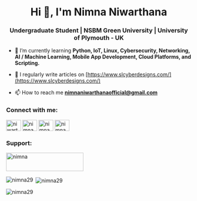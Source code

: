 <h1 align="center">Hi 👋, I'm Nimna Niwarthana</h1>
<h3 align="center">Undergraduate Student | NSBM Green University | University of Plymouth - UK</h3>

- 🌱 I’m currently learning **Python, IoT, Linux, Cybersecurity, Networking, AI / Machine Learning, Mobile App Development, Cloud Platforms, and Scripting.**

- 📝 I regularly write articles on [https://www.slcyberdesigns.com/](https://www.slcyberdesigns.com/)

- 📫 How to reach me **nimnaniwarthanaofficial@gmail.com**

<h3 align="left">Connect with me:</h3>
<p align="left">
<a href="https://twitter.com/niwarthananimna" target="blank"><img align="center" src="https://raw.githubusercontent.com/rahuldkjain/github-profile-readme-generator/master/src/images/icons/Social/twitter.svg" alt="niwarthananimna" height="30" width="40" /></a>
<a href="https://linkedin.com/in/nimna niwarthana" target="blank"><img align="center" src="https://raw.githubusercontent.com/rahuldkjain/github-profile-readme-generator/master/src/images/icons/Social/linked-in-alt.svg" alt="nimna niwarthana" height="30" width="40" /></a>
<a href="https://fb.com/nimna niwarthana" target="blank"><img align="center" src="https://raw.githubusercontent.com/rahuldkjain/github-profile-readme-generator/master/src/images/icons/Social/facebook.svg" alt="nimna niwarthana" height="30" width="40" /></a>
<a href="https://instagram.com/nimna_niwarthana" target="blank"><img align="center" src="https://raw.githubusercontent.com/rahuldkjain/github-profile-readme-generator/master/src/images/icons/Social/instagram.svg" alt="nimna_niwarthana" height="30" width="40" /></a>
</p>

<h3 align="left">Support:</h3>
<p><a href="https://www.buymeacoffee.com/nimna"> <img align="left" src="https://cdn.buymeacoffee.com/buttons/v2/default-yellow.png" height="50" width="210" alt="nimna" /></a></p><br><br><br>

<p><img align="left" src="https://github-readme-stats.vercel.app/api/top-langs?username=nimna29&show_icons=true&theme=dracula&locale=en&layout=compact" alt="nimna29" /></p>

<p>&nbsp;<img align="center" src="https://github-readme-stats.vercel.app/api?username=nimna29&show_icons=true&theme=dracula&locale=en" alt="nimna29" /></p>

<p><img align="center" src="https://github-readme-streak-stats.herokuapp.com/?user=nimna29&theme=dark" alt="nimna29" /></p>

